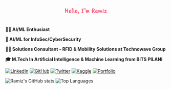 <p align="center"><a href="https://ramizpa.com"><img width="30%" alt="Hello, I'm Ramiz !" src="./assets/rpa-readme-header.png" /></a></p>

**🧑‍💻 AI/ML Enthusiast**

**🔐 AI/ML for InfoSec/CyberSecurity**

**🧑‍💻 Solutions Consultant - RFID & Mobility Solutions at Technowave Group**

**🎓 M.Tech In Artificial Intelligence & Machine Learning from BITS PILANI**

[![LinkedIn](https://img.shields.io/badge/LinkedIn-%230077B5.svg?logo=linkedin&logoColor=white)](https://linkedin.com/in/ramizpa)
[![GitHub](https://img.shields.io/badge/GitHub-%23121011.svg?logo=github&logoColor=white)](https://github.com/ramizpa)
[![Twitter](https://img.shields.io/badge/Twitter-%231DA1F2.svg?logo=twitter&logoColor=white)](https://twitter.com/ramizpa)
[![Kaggle](https://img.shields.io/badge/Kaggle-%2300C4B4.svg?logo=kaggle&logoColor=white)](https://kaggle.com/ramizpa)
[![Portfolio](https://img.shields.io/badge/Portfolio-%23FF5733.svg?logo=google-chrome&logoColor=white)](https://ramizpa.com)


![Ramiz's GitHub stats](https://github-readme-stats.vercel.app/api?username=ramizpa&show_icons=true&theme=radical)
![Top Languages](https://github-readme-stats.vercel.app/api/top-langs/?username=ramizpa&show_icons=true&theme=radical)






